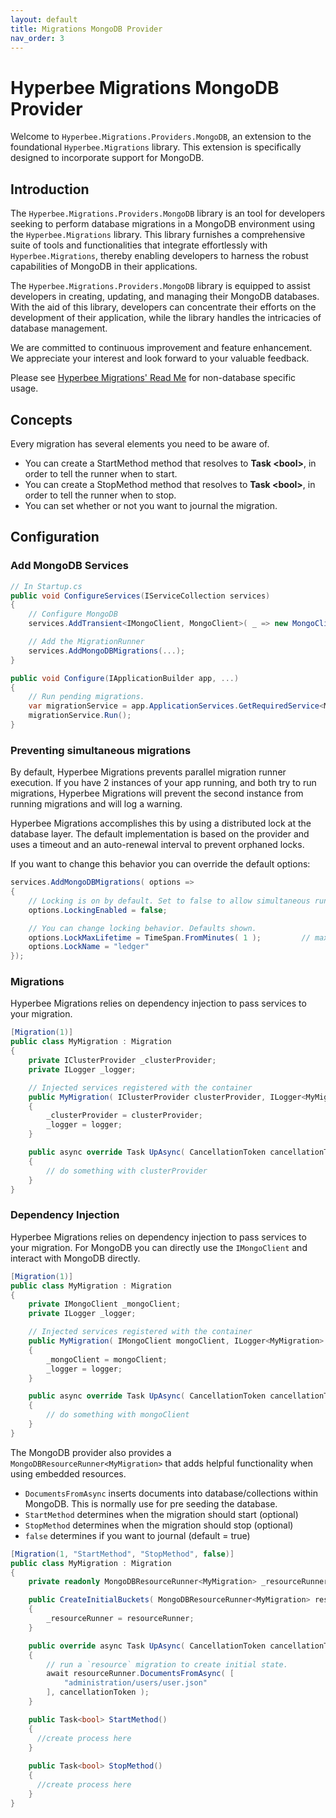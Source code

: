 ```yaml
---
layout: default
title: Migrations MongoDB Provider
nav_order: 3
---
```

# Hyperbee Migrations MongoDB Provider

Welcome to `Hyperbee.Migrations.Providers.MongoDB`, an extension to the foundational `Hyperbee.Migrations` library. This extension is specifically designed to incorporate support for MongoDB.

## Introduction

The `Hyperbee.Migrations.Providers.MongoDB` library is an tool for developers seeking to perform database migrations in a MongoDB environment using the `Hyperbee.Migrations` library. This library furnishes a comprehensive suite of tools and functionalities that integrate effortlessly with `Hyperbee.Migrations`, thereby enabling developers to harness the robust capabilities of MongoDB in their applications.

The `Hyperbee.Migrations.Providers.MongoDB` library is equipped to assist developers in creating, updating, and managing their MongoDB databases. With the aid of this library, developers can concentrate their efforts on the development of their application, while the library handles the intricacies of database management.

We are committed to continuous improvement and feature enhancement. We appreciate your interest and look forward to your valuable feedback.

Please see [Hyperbee Migrations' Read Me](index.md) for non-database specific usage.


## Concepts

Every migration has several elements you need to be aware of.

* You can create a StartMethod method that resolves to **Task \<bool>**, in order to tell the runner when to start.
* You can create a StopMethod method that resolves to **Task \<bool>**, in order to tell the runner when to stop.
* You can set whether or not you want to journal the migration.

## Configuration

### Add MongoDB Services
```c#
// In Startup.cs
public void ConfigureServices(IServiceCollection services)
{
    // Configure MongoDB
    services.AddTransient<IMongoClient, MongoClient>( _ => new MongoClient( connectionString ) );

    // Add the MigrationRunner
    services.AddMongoDBMigrations(...);
}

public void Configure(IApplicationBuilder app, ...)
{
    // Run pending migrations.
    var migrationService = app.ApplicationServices.GetRequiredService<MigrationRunner>();
    migrationService.Run();
}
```
### Preventing simultaneous migrations

By default, Hyperbee Migrations prevents parallel migration runner execution. If you have 2 instances of your
app running, and both try to run migrations, Hyperbee Migrations will prevent the second instance from running
migrations and will log a warning.

Hyperbee Migrations accomplishes this by using a distributed lock at the database layer. The default
implementation is based on the provider and uses a timeout and an auto-renewal interval to prevent orphaned locks.

If you want to change this behavior you can override the default options:

```c#
services.AddMongoDBMigrations( options =>
{
    // Locking is on by default. Set to false to allow simultaneous runners - but don't be that guy.
    options.LockingEnabled = false;

    // You can change locking behavior. Defaults shown.
    options.LockMaxLifetime = TimeSpan.FromMinutes( 1 );         // max time-to-live
    options.LockName = "ledger"
});
```

### Migrations
Hyperbee Migrations relies on dependency injection to pass services to your migration.

```c#
[Migration(1)]
public class MyMigration : Migration
{
	private IClusterProvider _clusterProvider;
    private ILogger _logger;

	// Injected services registered with the container
	public MyMigration( IClusterProvider clusterProvider, ILogger<MyMigration> logger )
	{
        _clusterProvider = clusterProvider;
		_logger = logger;
	}

	public async override Task UpAsync( CancellationToken cancellationToken = default )
	{
		// do something with clusterProvider
	}
}
```

### Dependency Injection

Hyperbee Migrations relies on dependency injection to pass services to your migration.  For MongoDB you can directly use the `IMongoClient` and interact with MongoDB directly.

```c#
[Migration(1)]
public class MyMigration : Migration
{
	private IMongoClient _mongoClient;
    private ILogger _logger;

	// Injected services registered with the container
	public MyMigration( IMongoClient mongoClient, ILogger<MyMigration> logger )
	{
        _mongoClient = mongoClient;
		_logger = logger;
	}

	public async override Task UpAsync( CancellationToken cancellationToken = default )
	{
		// do something with mongoClient
	}
}
```

The MongoDB provider also provides a `MongoDBResourceRunner<MyMigration>` that adds helpful functionality when using embedded resources.  
 - `DocumentsFromAsync` inserts documents into database/collections within MongoDB.  This is normally use for pre seeding the database.
 - `StartMethod` determines when the migration should start (optional)
 - `StopMethod` determines when the migration should stop (optional)
 - `false` determines if you want to journal (default = true)

```c#
[Migration(1, "StartMethod", "StopMethod", false)]
public class MyMigration : Migration
{
    private readonly MongoDBResourceRunner<MyMigration> _resourceRunner;

    public CreateInitialBuckets( MongoDBResourceRunner<MyMigration> resourceRunner )
    {
        _resourceRunner = resourceRunner;
    }

    public override async Task UpAsync( CancellationToken cancellationToken = default )
    {
        // run a `resource` migration to create initial state.
        await resourceRunner.DocumentsFromAsync( [
            "administration/users/user.json"
        ], cancellationToken );
    }

    public Task<bool> StartMethod()
    {
      //create process here        
    }
    
    public Task<bool> StopMethod()
    {
      //create process here    
    }
}
```